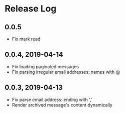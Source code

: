 # Release Log

## 0.0.5

- Fix mark read

## 0.0.4, 2019-04-14

- Fix loading paginated messages
- Fix parsing irregular email addresses: names with @

## 0.0.3, 2019-04-13

- Fix parse email address: ending with ','
- Render archived message's content dynamically
